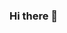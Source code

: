 ### Hi there 👋

<!--
**Danny7S/Danny7S** is a ✨ _special_ ✨ repository because its `README.md` (this file) appears on your GitHub profile.

Here are some ideas to get you started:

- 🔭 I’m currently working on my skills
- 🌱 I’m currently learning Python,HTML,CSS
- 📫 How to reach me: https://www.instagram.com/iamdanny_s7/
- ⚡ Fun fact: I love basketball, gaming and exploring
